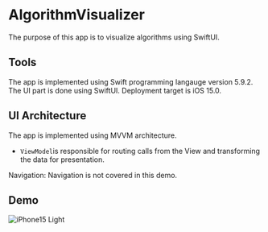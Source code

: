 # AlgorithmVisualizer


The purpose of this app is to visualize algorithms using SwiftUI.

## Tools

The app is implemented using Swift programming langauge version 5.9.2. The UI part is done using SwiftUI. 
Deployment target is iOS 15.0. 

## UI Architecture

The app is implemented using MVVM architecture. 
- `ViewModel`is responsible for routing calls from the View and transforming the data for presentation.

Navigation:
Navigation is not covered in this demo. 

## Demo

![iPhone15 Light](readmefiles/demo.png)
